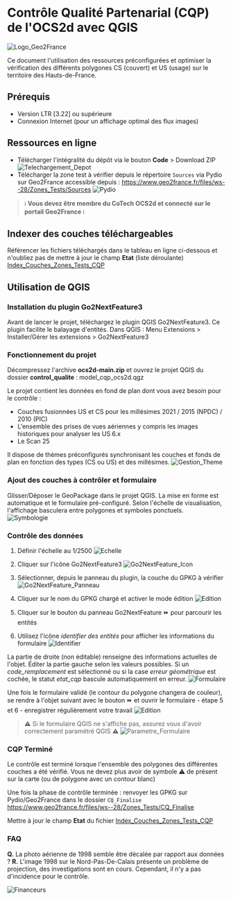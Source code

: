 # Contrôle Qualité Partenarial (CQP) de l'OCS2d avec QGIS

![Logo_Geo2France](./img/geo2france_alt.png)

Ce document l'utilisation des ressources préconfigurées et optimiser la vérification des différents polygones CS (couvert) et US (usage) sur le territoire des Hauts-de-France.

## Prérequis

- Version LTR [3.22] ou supérieure
- Connexion Internet (pour un affichage optimal des flux images)

## Ressources en ligne

- Télécharger l'intégralité du dépôt via le bouton **Code** > Download ZIP
![Telechargement_Depot](./img/github_1.png)
- Télécharger la zone test à vérifier depuis le répertoire `Sources` via Pydio sur Geo2France accessible depuis : <https://www.geo2france.fr/files/ws--28/Zones_Tests/Sources>
![Pydio](./img/pydio_1.gif)
> :information_source: **Vous devez être membre du CoTech OCS2d et connecté sur le portail Geo2France** :information_source:

## Indexer des couches téléchargeables

Référencer les fichiers téléchargés dans le tableau en ligne ci-dessous et n'oubliez pas de mettre à jour le champ **Etat** (liste déroulante)
[Index_Couches_Zones_Tests_CQP](https://docs.google.com/spreadsheets/d/141QZYF7PUW_Cr1RG6Ragm9nKG9eFurMOu5JM8RGYMDk/edit?usp=sharing)

## Utilisation de QGIS

### Installation du plugin Go2NextFeature3

Avant de lancer le projet, téléchargez le plugin QGIS Go2NextFeature3. Ce plugin facilite le balayage d'entités.
Dans QGIS : Menu Extensions > Installer/Gérer les extensions > Go2NextFeature3

### Fonctionnement du projet

Décompressez l'archive **ocs2d-main.zip** et ouvrez le projet QGIS du dossier **control_qualite** : model_cqp_ocs2d.qgz

Le projet contient les données en fond de plan dont vous avez besoin pour le contrôle :

- Couches fusionnées US et CS pour les millésimes 2021 / 2015 (NPDC) / 2010 (PIC)
- L'ensemble des prises de vues aériennes y compris les images historiques pour analyser les US 6.x
- Le Scan 25

Il dispose de thèmes préconfigurés synchronisant les couches et fonds de plan en fonction des types (CS ou US) et des millésimes.
![Gestion_Theme](./img/qgis_settings_2.png)

### Ajout des couches à contrôler et formulaire

Glisser/Déposer le GeoPackage dans le projet QGIS.
La mise en forme est automatique et le formulaire pré-configuré.
Selon l'échelle de visualisation, l'affichage basculera entre polygones et symboles ponctuels.
![Symbologie](./img/qgis_settings_3.png)

### Contrôle des données

1. Définir l'échelle au 1/2500
![Echelle](./img/qgis_settings_4.png)

2. Cliquer sur l'icône Go2NextFeature3
![Go2NextFeature_Icon](./img/qgis_settings_5.png)

3. Sélectionner, depuis le panneau du plugin, la couche du GPKG à vérifier
![Go2NextFeature_Panneau](./img/qgis_settings_6.png)

4. Cliquer sur le nom du GPKG chargé et activer le mode édition
![Edition](./img/qgis_settings_7a.png)

5. Cliquer sur le bouton du panneau Go2NextFeature :fast_forward: pour parcourir les entités

6. Utilisez l'icône _identifier des entités_ pour afficher les informations du formulaire
![Identifier](./img/qgis_settings_7b.png)

La partie de droite (non éditable) renseigne des informations actuelles de l'objet. Éditer la partie gauche selon les valeurs possibles.
Si un _code_remplacement_ est sélectionné ou si la case _erreur géométrique_ est cochée, le statut _etat_cqp_ bascule automatiquement en erreur.
![Formulaire](./img/formulaire_1.png)

Une fois le formulaire validé (le contour du polygone changera de couleur), se rendre à l'objet suivant avec le bouton :fast_forward: et ouvrir le formulaire - étape 5 et 6 - enregistrer régulièrement votre travail ![Edition](./img/qgis_settings_8.png)

> :warning: Si le formulaire QGIS ne s'affiche pas, assurez vous d'avoir correctement paramétré QGIS :warning:
![Parametre_Formulaire](./img/qgis_settings_1.jpg)

### CQP Terminé

Le contrôle est terminé lorsque l'ensemble des polygones des différentes couches a été vérifié.
Vous ne devez plus avoir de symbole :warning: de présent sur la carte (ou de polygone avec un contour blanc)

Une fois la phase de contrôle terminée : renvoyer les GPKG sur Pydio/Geo2France dans le dossier `CQ_Finalise`
<https://www.geo2france.fr/files/ws--28/Zones_Tests/CQ_Finalise>

Mettre à jour le champ **Etat** du fichier [Index_Couches_Zones_Tests_CQP](https://docs.google.com/spreadsheets/d/141QZYF7PUW_Cr1RG6Ragm9nKG9eFurMOu5JM8RGYMDk/edit?usp=sharing)

### FAQ

**Q.** La photo aérienne de 1998 semble être décalée par rapport aux données ?
**R.** L'image 1998 sur le Nord-Pas-De-Calais présente un problème de projection, des investigations sont en cours. Cependant, il n'y a pas d'incidence pour le contrôle.

![Financeurs](./img/bandeau_financeurs.png)